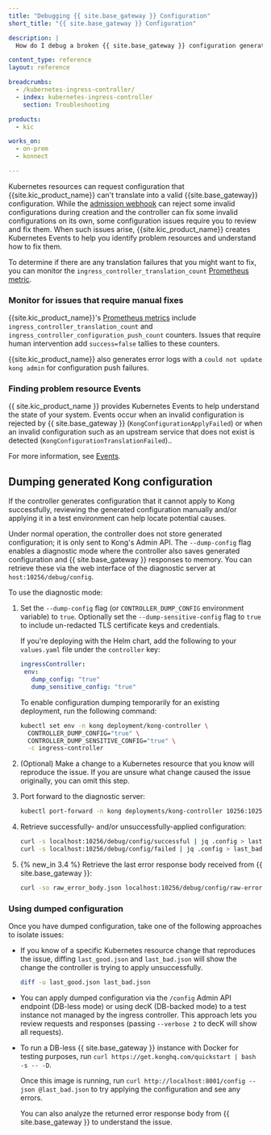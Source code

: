 ```yaml
---
title: "Debugging {{ site.base_gateway }} Configuration"
short_title: "{{ site.base_gateway }} Configuration"

description: |
  How do I debug a broken {{ site.base_gateway }} configuration generated by {{ site.kic_product_name }}?

content_type: reference
layout: reference

breadcrumbs:
  - /kubernetes-ingress-controller/
  - index: kubernetes-ingress-controller
    section: Troubleshooting

products:
  - kic

works_on:
  - on-prem
  - konnect

---
```


Kubernetes resources can request configuration that {{site.kic_product_name}} can't translate into a valid {{site.base_gateway}} configuration. While the [admission webhook](/kubernetes-ingress-controller//admission-webhook/) can reject some invalid configurations during creation and the controller can fix some invalid configurations on its own, some configuration issues require you to review and fix them. When such issues arise, {{site.kic_product_name}} creates Kubernetes Events to help you identify problem resources and understand how to fix them.

To determine if there are any translation failures that you might want to fix, you can monitor the `ingress_controller_translation_count` [Prometheus metric](/kubernetes-ingress-controller/observability/prometheus/).

### Monitor for issues that require manual fixes

{{site.kic_product_name}}'s [Prometheus metrics](/kubernetes-ingress-controller/observability/prometheus/) include `ingress_controller_translation_count` and `ingress_controller_configuration_push_count` counters. Issues that require human intervention add `success=false` tallies to these counters.

{{site.kic_product_name}} also generates error logs with a `could not update kong admin` for configuration push failures.

### Finding problem resource Events

{{ site.kic_product_name }} provides Kubernetes Events to help understand the state of your system. Events occur when an invalid configuration is rejected by {{ site.base_gateway }} (`KongConfigurationApplyFailed`) or when an invalid configuration such as an upstream service that does not exist is detected (`KongConfigurationTranslationFailed`)..

For more information, see [Events](/kubernetes-ingress-controller/observability/events/).

## Dumping generated Kong configuration

If the controller generates configuration that it cannot apply to Kong successfully, reviewing the generated configuration manually and/or applying it in a test environment can help locate potential causes.

Under normal operation, the controller does not store generated configuration; it is only sent to Kong's Admin API.  The `--dump-config` flag enables a diagnostic mode where the controller also saves generated configuration and {{ site.base_gateway }} responses to memory. You can retrieve these via the web interface of the diagnostic server at `host:10256/debug/config`.

To use the diagnostic mode:

1. Set the `--dump-config` flag (or `CONTROLLER_DUMP_CONFIG` environment variable) to `true`. Optionally set the `--dump-sensitive-config` flag to `true` to include un-redacted TLS certificate keys and credentials.

   If you're deploying with the Helm chart, add the following to your `values.yaml` file under the `controller` key:

   ```yaml
   ingressController:
    env:
      dump_config: "true"
      dump_sensitive_config: "true"
    ```

    To enable configuration dumping temporarily for an existing deployment, run the following command:

    ```bash
    kubectl set env -n kong deployment/kong-controller \
      CONTROLLER_DUMP_CONFIG="true" \
      CONTROLLER_DUMP_SENSITIVE_CONFIG="true" \
      -c ingress-controller
    ```

1. (Optional) Make a change to a Kubernetes resource that you know will reproduce the issue. If you are unsure what change caused the issue originally, you can omit this step.

1. Port forward to the diagnostic server:

   ```bash
   kubectl port-forward -n kong deployments/kong-controller 10256:10256
   ```

1. Retrieve successfully- and/or unsuccessfully-applied configuration:

   ```bash
   curl -s localhost:10256/debug/config/successful | jq .config > last_good.json
   curl -s localhost:10256/debug/config/failed | jq .config > last_bad.json
   ```

1. {% new_in 3.4 %} Retrieve the last error response body received from {{ site.base_gateway }}:
   ```bash
   curl -so raw_error_body.json localhost:10256/debug/config/raw-error
   ```

### Using dumped configuration

Once you have dumped configuration, take one of the following approaches to isolate issues:

- If you know of a specific Kubernetes resource change that reproduces the issue, diffing `last_good.json` and `last_bad.json` will show the change the controller is trying to apply unsuccessfully.

  ```bash
  diff -u last_good.json last_bad.json
  ```

- You can apply dumped configuration via the `/config` Admin API endpoint (DB-less mode) or using decK (DB-backed mode) to a test instance not managed by the ingress controller. This approach lets you review requests and responses (passing `--verbose 2` to decK will show all requests).

- To run a DB-less {{ site.base_gateway }} instance with Docker for testing purposes, run `curl https://get.konghq.com/quickstart | bash -s -- -D`.

  Once this image is running, run `curl http://localhost:8001/config --json @last_bad.json` to try applying the configuration and see any errors.

  You can also analyze the returned error response body from {{ site.base_gateway }} to understand the issue.